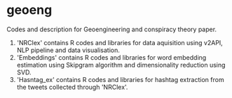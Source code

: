# geoeng
Codes and description for Geoengineering and conspiracy theory paper.

1. 'NRClex' contains R codes and libraries for data aquisition using v2API, NLP pipeline and data visualisation.
2. 'Embeddings' contains R codes and libraries for word embedding estimation using Skipgram algorithm and dimensionality reduction using SVD.
3. 'Hasntag_ex' contains R codes and libraries for hashtag extraction from the tweets collected through 'NRClex'. 
